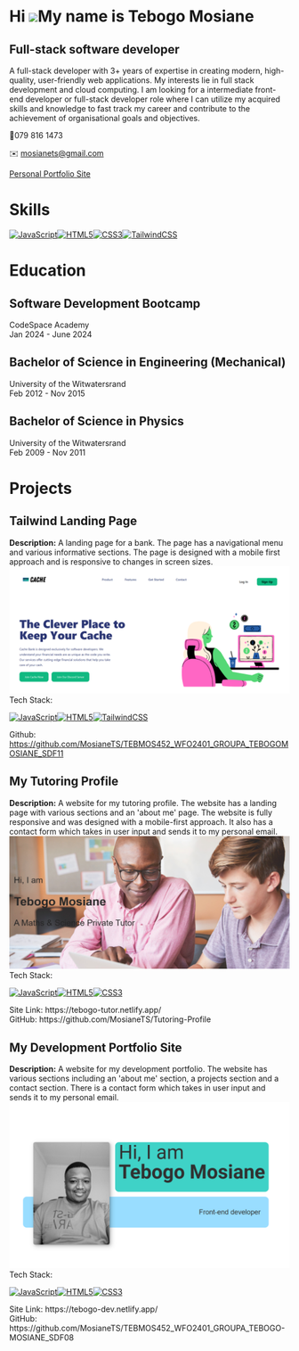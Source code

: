 # Hi ![](https://user-images.githubusercontent.com/18350557/176309783-0785949b-9127-417c-8b55-ab5a4333674e.gif)My name is Tebogo Mosiane

## Full-stack software developer
A full-stack developer with 3+ years of expertise in creating modern, high-quality, user-friendly web applications. My interests lie in full stack development and cloud computing. I am looking for a intermediate front-end developer or full-stack developer role where I can utilize my acquired skills and knowledge to fast track my career and contribute to the achievement of organisational goals and objectives.

📱079 816 1473 

✉️ mosianets@gmail.com

[Personal Portfolio Site](https://tebogo-dev.netlify.app/)


# Skills

<p align="left">
<a href="https://developer.mozilla.org/en-US/docs/Web/JavaScript" target="_blank" rel="noreferrer"><img src="https://raw.githubusercontent.com/danielcranney/readme-generator/main/public/icons/skills/javascript-colored.svg" width="36" height="36" alt="JavaScript" /></a><a href="https://developer.mozilla.org/en-US/docs/Glossary/HTML5" target="_blank" rel="noreferrer"><img src="https://raw.githubusercontent.com/danielcranney/readme-generator/main/public/icons/skills/html5-colored.svg" width="36" height="36" alt="HTML5" /></a><a href="https://www.w3.org/TR/CSS/#css" target="_blank" rel="noreferrer"><img src="https://raw.githubusercontent.com/danielcranney/readme-generator/main/public/icons/skills/css3-colored.svg" width="36" height="36" alt="CSS3" /></a><a href="https://tailwindcss.com/" target="_blank" rel="noreferrer"><img src="https://raw.githubusercontent.com/danielcranney/readme-generator/main/public/icons/skills/tailwindcss-colored.svg" width="36" height="36" alt="TailwindCSS" /></a>
</p>



# Education
## Software Development Bootcamp
CodeSpace Academy<br>
Jan 2024 - June 2024

## Bachelor of Science in Engineering (Mechanical)
University of the Witwatersrand<br>
Feb 2012 - Nov 2015

## Bachelor of Science in Physics
University of the Witwatersrand<br>
Feb 2009 - Nov 2011
  

# Projects
## Tailwind Landing Page
**Description:**
A landing page for a bank. The page has a navigational menu and various informative sections. The page is designed with a mobile first approach and is responsive to changes in screen sizes. 
![Alt text](https://github.com/MosianeTS/MosianeTS/blob/main/Cache%20Pic.png)
Tech Stack:<br>
<p align="left">
<a href="https://developer.mozilla.org/en-US/docs/Web/JavaScript" target="_blank" rel="noreferrer"><img src="https://raw.githubusercontent.com/danielcranney/readme-generator/main/public/icons/skills/javascript-colored.svg" width="36" height="36" alt="JavaScript" /></a><a href="https://developer.mozilla.org/en-US/docs/Glossary/HTML5" target="_blank" rel="noreferrer"><img src="https://raw.githubusercontent.com/danielcranney/readme-generator/main/public/icons/skills/html5-colored.svg" width="36" height="36" alt="HTML5" /></a><a href="https://tailwindcss.com/" target="_blank" rel="noreferrer"><img src="https://raw.githubusercontent.com/danielcranney/readme-generator/main/public/icons/skills/tailwindcss-colored.svg" width="36" height="36" alt="TailwindCSS" /></a>
</p>

Github:  https://github.com/MosianeTS/TEBMOS452_WFO2401_GROUPA_TEBOGOMOSIANE_SDF11

## My Tutoring Profile
**Description:**
A website for my tutoring profile.  The website has a landing page with various sections and an 'about me' page. The website is fully responsive and was designed with a mobile-first approach.
It also has a contact form which takes in user input and sends it to my personal email.<br>
![Alt text](https://github.com/MosianeTS/MosianeTS/blob/main/Tutor%20Pic.png)<br>
Tech Stack:<br>
<p align="left">
<a href="https://developer.mozilla.org/en-US/docs/Web/JavaScript" target="_blank" rel="noreferrer"><img src="https://raw.githubusercontent.com/danielcranney/readme-generator/main/public/icons/skills/javascript-colored.svg" width="36" height="36" alt="JavaScript" /></a><a href="https://developer.mozilla.org/en-US/docs/Glossary/HTML5" target="_blank" rel="noreferrer"><img src="https://raw.githubusercontent.com/danielcranney/readme-generator/main/public/icons/skills/html5-colored.svg" width="36" height="36" alt="HTML5" /></a><a href="https://www.w3.org/TR/CSS/#css" target="_blank" rel="noreferrer"><img src="https://raw.githubusercontent.com/danielcranney/readme-generator/main/public/icons/skills/css3-colored.svg" width="36" height="36" alt="CSS3" /></a>
</p>
Site Link: https://tebogo-tutor.netlify.app/ <br>
GitHub: https://github.com/MosianeTS/Tutoring-Profile

## My Development Portfolio Site
**Description:**
A website for my development portfolio.  The website has various sections including an 'about me' section, a projects section and a contact section.
There is a contact form which takes in user input and sends it to my personal email.
![Alt text](https://github.com/MosianeTS/MosianeTS/blob/main/Dev%20Pic.png)
Tech Stack:<br>
<p align="left">
<a href="https://developer.mozilla.org/en-US/docs/Web/JavaScript" target="_blank" rel="noreferrer"><img src="https://raw.githubusercontent.com/danielcranney/readme-generator/main/public/icons/skills/javascript-colored.svg" width="36" height="36" alt="JavaScript" /></a><a href="https://developer.mozilla.org/en-US/docs/Glossary/HTML5" target="_blank" rel="noreferrer"><img src="https://raw.githubusercontent.com/danielcranney/readme-generator/main/public/icons/skills/html5-colored.svg" width="36" height="36" alt="HTML5" /></a><a href="https://www.w3.org/TR/CSS/#css" target="_blank" rel="noreferrer"><img src="https://raw.githubusercontent.com/danielcranney/readme-generator/main/public/icons/skills/css3-colored.svg" width="36" height="36" alt="CSS3" /></a>
</p>
Site Link: https://tebogo-dev.netlify.app/ <br>
GitHub: https://github.com/MosianeTS/TEBMOS452_WFO2401_GROUPA_TEBOGO-MOSIANE_SDF08










